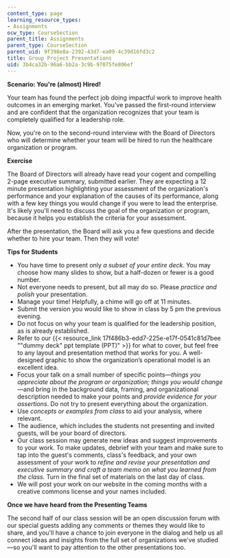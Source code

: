 ```yaml
---
content_type: page
learning_resource_types:
- Assignments
ocw_type: CourseSection
parent_title: Assignments
parent_type: CourseSection
parent_uid: 9f398e8a-2392-43d7-ea09-4c39d16fd3c2
title: Group Project Presentations
uid: 3b4ca32b-96a6-bb2a-3c9b-97075fe806ef
---
```


**Scenario: You're (almost) Hired!**

Your team has found the perfect job doing impactful work to improve health outcomes in an emerging market. You've passed the first-round interview and are confident that the organization recognizes that your team is completely qualified for a leadership role.

Now, you're on to the second-round interview with the Board of Directors who will determine whether your team will be hired to run the healthcare organization or program.

**Exercise**

The Board of Directors will already have read your cogent and compelling 2-page executive summary, submitted earlier. They are expecting a 12 minute presentation highlighting your assessment of the organization's performance and your explanation of the causes of its performance, along with a few key things you would change if you were to lead the enterprise. It's likely you'll need to discuss the goal of the organization or program, because it helps you establish the criteria for your assessment.

After the presentation, the Board will ask you a few questions and decide whether to hire your team. Then they will vote!

**Tips for Students**

*   You have time to present only _a subset of your entire deck_. You may choose how many slides to show, but a half-dozen or fewer is a good number.
*   Not everyone needs to present, but all may do so. Please _practice and polish_ your presentation.
*   Manage your time! Helpfully, a chime will go off at 11 minutes.
*   Submit the version you would like to show in class by 5 pm the previous evening.
*   Do not focus on why your team is qualified for the leadership position, as is already established.
*   Refer to our {{< resource_link 17f486b3-edd7-225e-e17f-0541c81d7bee "\"dummy deck\" ppt template (PPT)" >}} for what to cover, but feel free to any layout and presentation method that works for you. A well-designed graphic to show the organization’s operational model is an excellent idea.
*   Focus your talk on a small number of specific points—_things you appreciate about the program or organization; things you would change_—and bring in the background data, framing, and organizational description needed to make your points and _provide evidence for your assertions_. Do not try to present everything about the organization.
*   Use _concepts or examples from class_ to aid your analysis, where relevant.
*   The audience, which includes the students not presenting and invited guests, will be your board of directors.
*   Our class session may generate new ideas and suggest improvements to your work. To make updates, debrief with your team and make sure to tap into the guest's comments, class's feedback, and your own assessment of your work to _refine and revise your presentation and executive summary and craft a team memo on what you learned from the class._ Turn in the final set of materials on the last day of class.
*   We will post your work on our website in the coming months with a creative commons license and your names included.

**Once we have heard from the Presenting Teams**

The second half of our class session will be an open discussion forum with our special guests adding any comments or themes they would like to share, and you'll have a chance to join everyone in the dialog and help us all connect ideas and insights from the full set of organizations we've studied—so you'll want to pay attention to the other presentations too.
